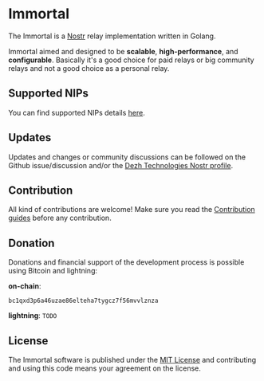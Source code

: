 # Immortal

The Immortal is a [Nostr](https://nostr.com) relay implementation written in Golang.

Immortal aimed and designed to be **scalable**, **high-performance**, and **configurable**. Basically it's a good choice for paid relays or big community relays and not a good choice as a personal relay.

## Supported NIPs

You can find supported NIPs details [here](./documents/NIPs.md).

## Updates

Updates and changes or community discussions can be followed on the Github issue/discussion and/or the [Dezh Technologies Nostr profile](https://njump.me/dezh.tech).

## Contribution

All kind of contributions are welcome!
Make sure you read the [Contribution guides](./CONTRIBUTING.md) before any contribution.

## Donation

Donations and financial support of the development process is possible using Bitcoin and lightning:

**on-chain**:

```
bc1qxd3p6a46uzae86elteha7tygcz7f56mvvlznza
```

**lightning**: ```TODO```

## License

The Immortal software is published under the [MIT License](./LICENSE) and contributing and using this code means your agreement on the license.
